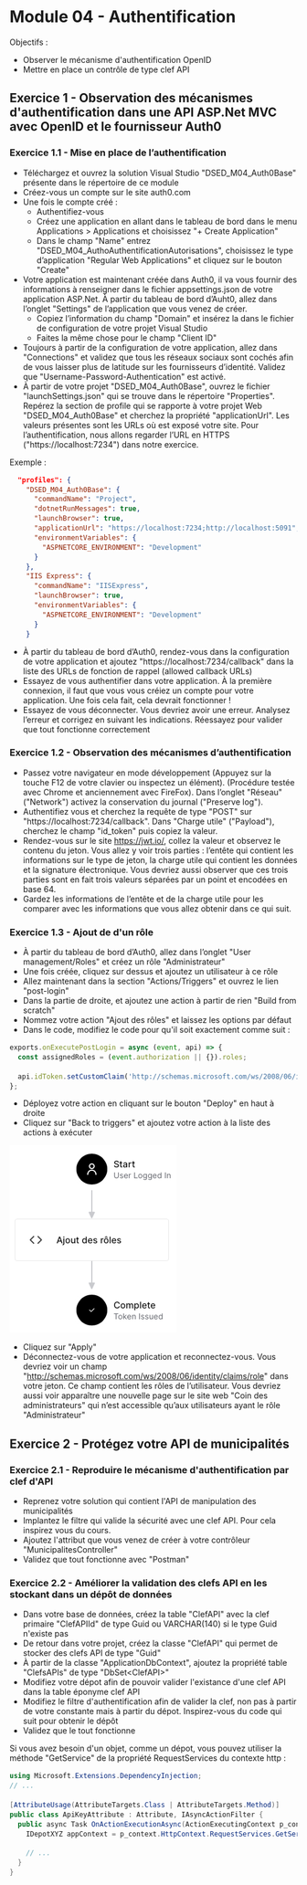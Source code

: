# Module 04 - Authentification

Objectifs :

- Observer le mécanisme d'authentification OpenID
- Mettre en place un contrôle de type clef API

<!-- ## Exercice 1 - Observation des mécanismes d'authentification dans une API ASP.Net MVC avec OpenID

### Exercice 1.1 - Mise en place de la solution

- Assurez-vous que [Firefox](https://www.mozilla.org) et [NodeJs](https://nodejs.org) sont installés sur votre poste de développement. Dans une console, entrez `node -v`
- Créez la solution Visual Studio "DSED_Module04_React" de type "ASP.NET Core avec React.js" et choisissez le framework ".NET 6.0" et le type d'authentification "Comptes d'utilisateurs individuels" (Si vous voulez créer le projet sans Visual Studio, créez-le en ligne de commande avec la commande ```dotnet new react --auth Individual --name "DSED_Module04_React"``` et faites ensuite un ```dotnet run``` pour lancer le programme)
- Compilez votre programme : la restauration des packages npm (node) va prendre un peu de temps. En attendant la fin, allez observer les attributs de la classe "WeatherForecastController"
- Une fois compilée, lancez l'exécution de votre projet principal.

### Exercice 1.2 - Création d'un premier compte -->

## Exercice 1 - Observation des mécanismes d'authentification dans une API ASP.Net MVC avec OpenID et le fournisseur Auth0

### Exercice 1.1 - Mise en place de l’authentification

- Téléchargez et ouvrez la solution Visual Studio "DSED_M04_Auth0Base" présente dans le répertoire de ce module
- Créez-vous un compte sur le site auth0.com
- Une fois le compte créé :
  - Authentifiez-vous
  - Créez une application en allant dans le tableau de bord dans le menu Applications > Applications et choisissez "+ Create Application"
  - Dans le champ "Name" entrez "DSED_M04_AuthoAuthentificationAutorisations", choisissez le type d’application "Regular Web Applications" et cliquez sur le bouton "Create"
- Votre application est maintenant créée dans Auth0, il va vous fournir des informations à renseigner dans le fichier appsettings.json de votre application ASP.Net. À partir du tableau de bord d’Auht0, allez dans l’onglet "Settings" de l’application que vous venez de créer.
  - Copiez l’information du champ "Domain" et insérez la dans le fichier de configuration de votre projet Visual Studio
  - Faites la même chose pour le champ "Client ID"
- Toujours à partir de la configuration de votre application, allez dans "Connections" et validez que tous les réseaux sociaux sont cochés afin de vous laisser plus de latitude sur les fournisseurs d’identité. Validez que "Username-Password-Authentication" est activé.
- À partir de votre projet "DSED_M04_Auth0Base", ouvrez le fichier "launchSettings.json" qui se trouve dans le répertoire "Properties". Repérez la section de profile qui se rapporte à votre projet Web "DSED_M04_Auth0Base" et cherchez la propriété "applicationUrl". Les valeurs présentes sont les URLs où est exposé votre site. Pour l’authentification, nous allons regarder l’URL en HTTPS ("https://localhost:7234") dans notre exercice.

Exemple :

```json
  "profiles": {
    "DSED_M04_Auth0Base": {
      "commandName": "Project",
      "dotnetRunMessages": true,
      "launchBrowser": true,
      "applicationUrl": "https://localhost:7234;http://localhost:5091",
      "environmentVariables": {
        "ASPNETCORE_ENVIRONMENT": "Development"
      }
    },
    "IIS Express": {
      "commandName": "IISExpress",
      "launchBrowser": true,
      "environmentVariables": {
        "ASPNETCORE_ENVIRONMENT": "Development"
      }
    }
```

- À partir du tableau de bord d’Auth0, rendez-vous dans la configuration de votre application et ajoutez "https://localhost:7234/callback" dans la liste des URLs de fonction de rappel (allowed callback URLs)
- Essayez de vous authentifier dans votre application. À la première connexion, il faut que vous vous créiez un compte pour votre application. Une fois cela fait, cela devrait fonctionner !
- Essayez de vous déconnecter. Vous devriez avoir une erreur. Analysez l’erreur et corrigez en suivant les indications. Réessayez pour valider que tout fonctionne correctement

### Exercice 1.2 - Observation des mécanismes d’authentification

- Passez votre navigateur en mode développement (Appuyez sur la touche F12 de votre clavier ou inspectez un élément). (Procédure testée avec Chrome et anciennement avec FireFox). Dans l’onglet "Réseau" ("Network") activez la conservation du journal ("Preserve log").
- Authentifiez vous et cherchez la requête de type "POST" sur "https://localhost:7234/callback". Dans "Charge utile" ("Payload"), cherchez le champ "id_token" puis copiez la valeur.
- Rendez-vous sur le site https://jwt.io/, collez la valeur et observez le contenu du jeton. Vous allez y voir trois parties : l’entête qui contient les informations sur le type de jeton, la charge utile qui contient les données et la signature électronique. Vous devriez aussi observer que ces trois parties sont en fait trois valeurs séparées par un point et encodées en base 64.
- Gardez les informations de l’entête et de la charge utile pour les comparer avec les informations que vous allez obtenir dans ce qui suit.

### Exercice 1.3 - Ajout de d'un rôle

- À partir du tableau de bord d’Auth0, allez dans l’onglet "User management/Roles" et créez un rôle "Administrateur"
- Une fois créée, cliquez sur dessus et ajoutez un utilisateur à ce rôle
- Allez maintenant dans la section "Actions/Triggers" et ouvrez le lien "post-login"
- Dans la partie de droite, et ajoutez une action à partir de rien "Build from scratch"
- Nommez votre action "Ajout des rôles" et laissez les options par défaut
- Dans le code, modifiez le code pour qu'il soit exactement comme suit :

```javascript
exports.onExecutePostLogin = async (event, api) => {
  const assignedRoles = (event.authorization || {}).roles;

  api.idToken.setCustomClaim('http://schemas.microsoft.com/ws/2008/06/identity/claims/role', assignedRoles);
};
```

- Déployez votre action en cliquant sur le bouton "Deploy" en haut à droite
- Cliquez sur "Back to triggers" et ajoutez votre action à la liste des actions à exécuter

![Flux de travail de l'après authentification](img/postLoginWF.png)

- Cliquez sur "Apply"
- Déconnectez-vous de votre application et reconnectez-vous. Vous devriez voir un champ "http://schemas.microsoft.com/ws/2008/06/identity/claims/role" dans votre jeton. Ce champ contient les rôles de l’utilisateur. Vous devriez aussi voir apparaître une nouvelle page sur le site web "Coin des administrateurs" qui n’est accessible qu’aux utilisateurs ayant le rôle "Administrateur"

## Exercice 2 - Protégez votre API de municipalités

### Exercice 2.1 - Reproduire le mécanisme d'authentification par clef d'API

- Reprenez votre solution qui contient l'API de manipulation des municipalités
- Implantez le filtre qui valide la sécurité avec une clef API. Pour cela inspirez vous du cours.
- Ajoutez l'attribut que vous venez de créer à votre contrôleur "MunicipalitesController" 
- Validez que tout fonctionne avec "Postman"

### Exercice 2.2 - Améliorer la validation des clefs API en les stockant dans un dépôt de données

- Dans votre base de données, créez la table "ClefAPI" avec la clef primaire "ClefAPIId" de type Guid ou VARCHAR(140) si le type Guid n'existe pas
- De retour dans votre projet, créez la classe "ClefAPI" qui permet de stocker des clefs API de type "Guid"
- À partir de la classe "ApplicationDbContext", ajoutez la propriété table "ClefsAPIs" de type "DbSet\<ClefAPI>"
- Modifiez votre dépot afin de pouvoir valider l'existance d'une clef API dans la table éponyme clef API
- Modifiez le filtre d'authentification afin de valider la clef, non pas à partir de votre constante mais à partir du dépot. Inspirez-vous du code qui suit pour obtenir le dépôt
- Validez que le tout fonctionne

Si vous avez besoin d'un objet, comme un dépot, vous pouvez utiliser la méthode "GetService" de la propriété RequestServices du contexte http :

```csharp
using Microsoft.Extensions.DependencyInjection;
// ...

[AttributeUsage(AttributeTargets.Class | AttributeTargets.Method)]
public class ApiKeyAttribute : Attribute, IAsyncActionFilter {
  public async Task OnActionExecutionAsync(ActionExecutingContext p_context, ActionExecutionDelegate p_next) {
    IDepotXYZ appContext = p_context.HttpContext.RequestServices.GetService<IDepotXYZ>();

    // ...
  }
}
```
